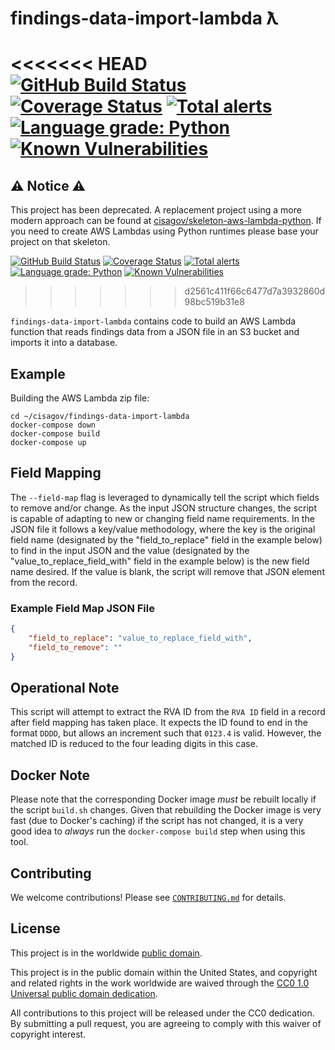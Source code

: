 # findings-data-import-lambda ƛ #

<<<<<<< HEAD
[![GitHub Build Status](https://github.com/cisagov/findings-data-import-lambda/workflows/build/badge.svg)](https://github.com/cisagov/findings-data-import-lambda/actions)
[![Coverage Status](https://coveralls.io/repos/github/cisagov/findings-data-import-lambda/badge.svg?branch=develop)](https://coveralls.io/github/cisagov/findings-data-import-lambda?branch=develop)
[![Total alerts](https://img.shields.io/lgtm/alerts/g/cisagov/findings-data-import-lambda.svg?logo=lgtm&logoWidth=18)](https://lgtm.com/projects/g/cisagov/findings-data-import-lambda/alerts/)
[![Language grade: Python](https://img.shields.io/lgtm/grade/python/g/cisagov/findings-data-import-lambda.svg?logo=lgtm&logoWidth=18)](https://lgtm.com/projects/g/cisagov/findings-data-import-lambda/context:python)
[![Known Vulnerabilities](https://snyk.io/test/github/cisagov/findings-data-import-lambda/develop/badge.svg)](https://snyk.io/test/github/cisagov/findings-data-import-lambda)
=======
## ⚠ Notice ⚠ ##

This project has been deprecated. A replacement project using a more modern
approach can be found at [cisagov/skeleton-aws-lambda-python](https://github.com/cisagov/skeleton-aws-lambda-python).
If you need to create AWS Lambdas using Python runtimes please base your project
on that skeleton.

[![GitHub Build Status](https://github.com/cisagov/skeleton-aws-lambda/workflows/build/badge.svg)](https://github.com/cisagov/skeleton-aws-lambda/actions)
[![Coverage Status](https://coveralls.io/repos/github/cisagov/skeleton-aws-lambda/badge.svg?branch=develop)](https://coveralls.io/github/cisagov/skeleton-aws-lambda?branch=develop)
[![Total alerts](https://img.shields.io/lgtm/alerts/g/cisagov/skeleton-aws-lambda.svg?logo=lgtm&logoWidth=18)](https://lgtm.com/projects/g/cisagov/skeleton-aws-lambda/alerts/)
[![Language grade: Python](https://img.shields.io/lgtm/grade/python/g/cisagov/skeleton-aws-lambda.svg?logo=lgtm&logoWidth=18)](https://lgtm.com/projects/g/cisagov/skeleton-aws-lambda/context:python)
[![Known Vulnerabilities](https://snyk.io/test/github/cisagov/skeleton-aws-lambda/develop/badge.svg)](https://snyk.io/test/github/cisagov/skeleton-aws-lambda)
>>>>>>> d2561c411f66c6477d7a3932860d98bc519b31e8

`findings-data-import-lambda` contains code to build an AWS Lambda function
that reads findings data from a JSON file in an S3 bucket and imports it
into a database.

## Example ##

Building the AWS Lambda zip file:

```console
cd ~/cisagov/findings-data-import-lambda
docker-compose down
docker-compose build
docker-compose up
```

## Field Mapping ##

The `--field-map` flag is leveraged to dynamically tell the script which fields
to remove and/or change. As the input JSON structure changes, the script is
capable of adapting to new or changing field name requirements. In the JSON
file it follows a key/value methodology, where the key is the original field
name (designated by the "field_to_replace" field in the example below) to find
in the input JSON and the value (designated by the "value_to_replace_field_with"
field in the example below) is the new field name desired. If the value is
blank, the script will remove that JSON element from the record.

### Example Field Map JSON File ###

```json
{
    "field_to_replace": "value_to_replace_field_with",
    "field_to_remove": ""
}
```

## Operational Note ##

This script will attempt to extract the RVA ID from the `RVA ID` field in a record
after field mapping has taken place. It expects the ID found to end in the format
`DDDD`, but allows an increment such that `0123.4` is valid. However, the matched
ID is reduced to the four leading digits in this case.

## Docker Note ##

Please note that the corresponding Docker image _must_ be rebuilt
locally if the script `build.sh` changes.  Given that rebuilding the Docker
image is very fast (due to Docker's caching) if the script has not changed, it
is a very good idea to _always_ run the `docker-compose build` step when
using this tool.

## Contributing ##

We welcome contributions!  Please see [`CONTRIBUTING.md`](CONTRIBUTING.md) for
details.

## License ##

This project is in the worldwide [public domain](LICENSE).

This project is in the public domain within the United States, and
copyright and related rights in the work worldwide are waived through
the [CC0 1.0 Universal public domain
dedication](https://creativecommons.org/publicdomain/zero/1.0/).

All contributions to this project will be released under the CC0
dedication. By submitting a pull request, you are agreeing to comply
with this waiver of copyright interest.
